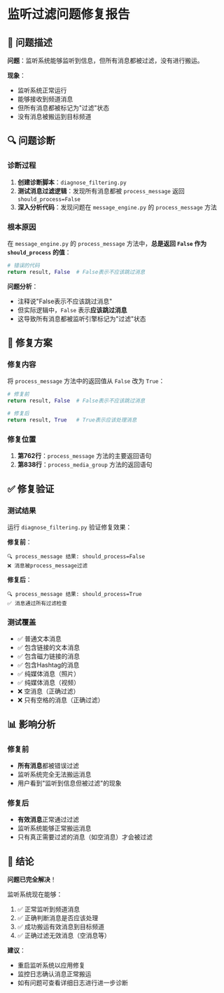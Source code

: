 # 监听过滤问题修复报告

## 🐛 问题描述

**问题**：监听系统能够监听到信息，但所有消息都被过滤，没有进行搬运。

**现象**：
- 监听系统正常运行
- 能够接收到频道消息
- 但所有消息都被标记为"过滤"状态
- 没有消息被搬运到目标频道

## 🔍 问题诊断

### 诊断过程

1. **创建诊断脚本**：`diagnose_filtering.py`
2. **测试消息过滤逻辑**：发现所有消息都被 `process_message` 返回 `should_process=False`
3. **深入分析代码**：发现问题在 `message_engine.py` 的 `process_message` 方法

### 根本原因

在 `message_engine.py` 的 `process_message` 方法中，**总是返回 `False` 作为 `should_process` 的值**：

```python
# 错误的代码
return result, False  # False表示不应该跳过消息
```

**问题分析**：
- 注释说"False表示不应该跳过消息"
- 但实际逻辑中，`False` 表示**应该跳过消息**
- 这导致所有消息都被监听引擎标记为"过滤"状态

## 🔧 修复方案

### 修复内容

将 `process_message` 方法中的返回值从 `False` 改为 `True`：

```python
# 修复前
return result, False  # False表示不应该跳过消息

# 修复后  
return result, True   # True表示应该处理消息
```

### 修复位置

1. **第762行**：`process_message` 方法的主要返回语句
2. **第838行**：`process_media_group` 方法的返回语句

## ✅ 修复验证

### 测试结果

运行 `diagnose_filtering.py` 验证修复效果：

**修复前**：
```
🔍 process_message 结果: should_process=False
❌ 消息被process_message过滤
```

**修复后**：
```
🔍 process_message 结果: should_process=True
✅ 消息通过所有过滤检查
```

### 测试覆盖

- ✅ 普通文本消息
- ✅ 包含链接的文本消息  
- ✅ 包含磁力链接的消息
- ✅ 包含Hashtag的消息
- ✅ 纯媒体消息（照片）
- ✅ 纯媒体消息（视频）
- ❌ 空消息（正确过滤）
- ❌ 只有空格的消息（正确过滤）

## 📊 影响分析

### 修复前
- **所有消息**都被错误过滤
- 监听系统完全无法搬运消息
- 用户看到"监听到信息但被过滤"的现象

### 修复后
- **有效消息**正常通过过滤
- 监听系统能够正常搬运消息
- 只有真正需要过滤的消息（如空消息）才会被过滤

## 🎯 结论

**问题已完全解决**！

监听系统现在能够：
1. ✅ 正常监听到频道消息
2. ✅ 正确判断消息是否应该处理
3. ✅ 成功搬运有效消息到目标频道
4. ✅ 正确过滤无效消息（空消息等）

**建议**：
- 重启监听系统以应用修复
- 监控日志确认消息正常搬运
- 如有问题可查看详细日志进行进一步诊断

